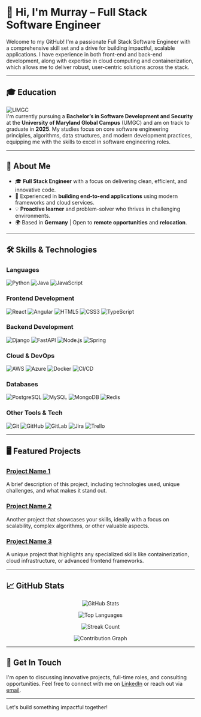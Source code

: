 # 👋 Hi, I'm Murray – Full Stack Software Engineer

Welcome to my GitHub! I'm a passionate Full Stack Software Engineer with a comprehensive skill set and a drive for building impactful, scalable applications. I have experience in both front-end and back-end development, along with expertise in cloud computing and containerization, which allows me to deliver robust, user-centric solutions across the stack.

---

## 🎓 Education

![UMGC](https://img.shields.io/badge/UMGC-Software_Development_&%20Security-0071C5?style=for-the-badge&logo=umgc&logoColor=white)  
I'm currently pursuing a **Bachelor’s in Software Development and Security** at the **University of Maryland Global Campus** (UMGC) and am on track to graduate in **2025**. My studies focus on core software engineering principles, algorithms, data structures, and modern development practices, equipping me with the skills to excel in software engineering roles.

---

## 🌟 About Me

- 🎓 **Full Stack Engineer** with a focus on delivering clean, efficient, and innovative code.
- 🚀 Experienced in **building end-to-end applications** using modern frameworks and cloud services.
- 💡 **Proactive learner** and problem-solver who thrives in challenging environments.
- 🌍 Based in **Germany** | Open to **remote opportunities** and **relocation**.


---

## 🛠️ Skills & Technologies

### Languages
![Python](https://img.shields.io/badge/Python-%233776AB?style=for-the-badge&logo=python&logoColor=ffdd54)
![Java](https://img.shields.io/badge/Java-%23ED8B00?style=for-the-badge&logo=java&logoColor=white)
![JavaScript](https://img.shields.io/badge/JavaScript-%23F7DF1E?style=for-the-badge&logo=javascript&logoColor=black)

### Frontend Development
![React](https://img.shields.io/badge/React-%2361DAFB?style=for-the-badge&logo=react&logoColor=black)
![Angular](https://img.shields.io/badge/Angular-%23DD0031?style=for-the-badge&logo=angular&logoColor=white)
![HTML5](https://img.shields.io/badge/HTML5-%23E34F26?style=for-the-badge&logo=html5&logoColor=white)
![CSS3](https://img.shields.io/badge/CSS3-%231572B6?style=for-the-badge&logo=css3&logoColor=white)
![TypeScript](https://img.shields.io/badge/TypeScript-%23007ACC?style=for-the-badge&logo=typescript&logoColor=white)

### Backend Development
![Django](https://img.shields.io/badge/Django-%23092E20?style=for-the-badge&logo=django&logoColor=white)
![FastAPI](https://img.shields.io/badge/FastAPI-%23009688?style=for-the-badge&logo=fastapi&logoColor=white)
![Node.js](https://img.shields.io/badge/Node.js-%23339933?style=for-the-badge&logo=node.js&logoColor=white)
![Spring](https://img.shields.io/badge/Spring-%236DB33F?style=for-the-badge&logo=spring&logoColor=white)

### Cloud & DevOps
![AWS](https://img.shields.io/badge/AWS-%23FF9900?style=for-the-badge&logo=amazon-aws&logoColor=white)
![Azure](https://img.shields.io/badge/Azure-%230078D4?style=for-the-badge&logo=microsoft-azure&logoColor=white)
![Docker](https://img.shields.io/badge/Docker-%232496ED?style=for-the-badge&logo=docker&logoColor=white)
![CI/CD](https://img.shields.io/badge/CI%2FCD-%234285F4?style=for-the-badge&logo=google-cloud&logoColor=white)

### Databases
![PostgreSQL](https://img.shields.io/badge/PostgreSQL-%23336791?style=for-the-badge&logo=postgresql&logoColor=white)
![MySQL](https://img.shields.io/badge/MySQL-%234479A1?style=for-the-badge&logo=mysql&logoColor=white)
![MongoDB](https://img.shields.io/badge/MongoDB-%2347A248?style=for-the-badge&logo=mongodb&logoColor=white)
![Redis](https://img.shields.io/badge/Redis-%23DC382D?style=for-the-badge&logo=redis&logoColor=white)

### Other Tools & Tech
![Git](https://img.shields.io/badge/Git-%23F05032?style=for-the-badge&logo=git&logoColor=white)
![GitHub](https://img.shields.io/badge/GitHub-%23181717?style=for-the-badge&logo=github&logoColor=white)
![GitLab](https://img.shields.io/badge/GitLab-%23FC6D26?style=for-the-badge&logo=gitlab&logoColor=white)
![Jira](https://img.shields.io/badge/Jira-%230052CC?style=for-the-badge&logo=jira&logoColor=white)
![Trello](https://img.shields.io/badge/Trello-%230079BF?style=for-the-badge&logo=trello&logoColor=white)


---


## 🖥️ Featured Projects

### [Project Name 1](link)
A brief description of this project, including technologies used, unique challenges, and what makes it stand out.

### [Project Name 2](link)
Another project that showcases your skills, ideally with a focus on scalability, complex algorithms, or other valuable aspects.

### [Project Name 3](link)
A unique project that highlights any specialized skills like containerization, cloud infrastructure, or advanced frontend frameworks.

---

## 📈 GitHub Stats


<div align="center">
  
  ![GitHub Stats](https://github-readme-stats.vercel.app/api?username=mmilton1&show_icons=true&theme=radical&count_private=true)
  
  ![Top Languages](https://github-readme-stats.vercel.app/api/top-langs/?username=mmilton1&layout=compact&theme=radical&hide=html,css)

  ![Streak Count](https://img.shields.io/badge/Current%20Streak-150%20days-red?style=for-the-badge&logo=github)

  ![Contribution Graph](https://github-readme-activity-graph.vercel.app/graph?username=mmilton1&theme=radical)
  
</div>



---

## 📝 Get In Touch

I'm open to discussing innovative projects, full-time roles, and consulting opportunities. Feel free to connect with me on [LinkedIn](https://www.linkedin.com/in/murray-milton/) or reach out via [email](mailto:murraylmilton@outlook.com).

---

Let's build something impactful together!
